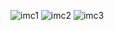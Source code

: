 ![imc1](https://user-images.githubusercontent.com/84752760/130337242-69e57825-716c-4146-a92b-f92ff8b78e9e.png)
![imc2](https://user-images.githubusercontent.com/84752760/130337244-2f082e03-1222-4741-84a3-6f52bc1fb71e.png)
![imc3](https://user-images.githubusercontent.com/84752760/130337246-7e103bf8-27f8-4d89-ac1c-f6a4da21e157.png)
